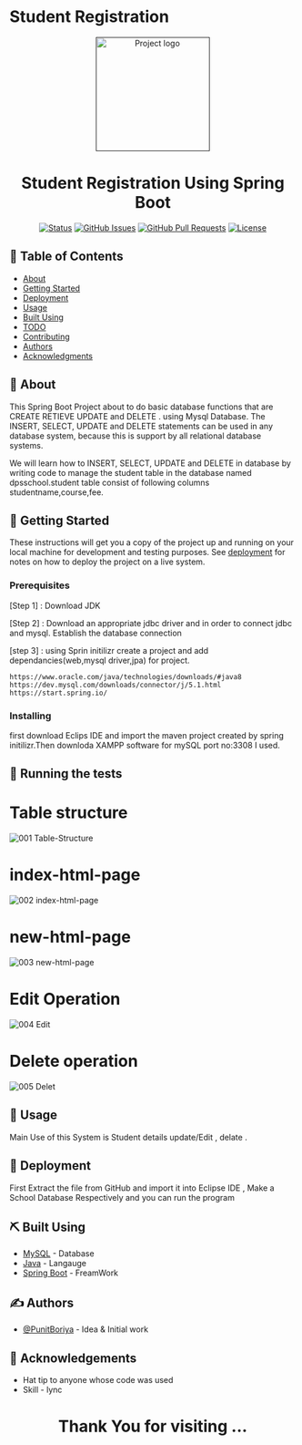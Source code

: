 # Student Registration

<p align="center">
  <a href="" rel="noopener">
 <img width=200px height=200px src="https://www.wesd.org/cms/lib/OR01915639/Centricity/Domain/273/6.png" alt="Project logo"></a>
</p>
<h1 align="center">Student Registration Using Spring Boot</h1>

<div align="center">

  [![Status](https://img.shields.io/badge/status-active-success.svg)]() 
  [![GitHub Issues](https://img.shields.io/github/issues/kylelobo/The-Documentation-Compendium.svg)](https://github.com/kylelobo/The-Documentation-Compendium/issues)
  [![GitHub Pull Requests](https://img.shields.io/github/issues-pr/kylelobo/The-Documentation-Compendium.svg)](https://github.com/kylelobo/The-Documentation-Compendium/pulls)
  [![License](https://img.shields.io/badge/license-MIT-blue.svg)](/LICENSE)

</div>

<p>
</p>

## 📝 Table of Contents
- [About](#about)
- [Getting Started](#getting_started)
- [Deployment](#deployment)
- [Usage](#usage)
- [Built Using](#built_using)
- [TODO](../TODO.md)
- [Contributing](../CONTRIBUTING.md)
- [Authors](#authors)
- [Acknowledgments](#acknowledgement)

## 🧐 About <a name = "about"></a>
<p>This Spring Boot Project about to do basic database functions that are CREATE RETIEVE UPDATE and DELETE . using Mysql Database. The INSERT, SELECT, UPDATE and DELETE statements can be used in any database system, because this is support by all relational database systems.</p>

<p>We will learn how to INSERT, SELECT, UPDATE and DELETE in database by writing code to manage the student table in the database named dpsschool.student table consist of following columns studentname,course,fee.</p>

## 🏁 Getting Started <a name = "getting_started"></a>
These instructions will get you a copy of the project up and running on your local machine for development and testing purposes. See [deployment](#deployment) for notes on how to deploy the project on a live system.

### Prerequisites
<p>[Step 1] : Download JDK</p>
<p>[Step 2] : Download an appropriate jdbc driver and in  order to connect jdbc and mysql. Establish the database connection</p>
<p>[step 3] : using Sprin initilizr create a project and add dependancies(web,mysql driver,jpa) for project.</p>

```
https://www.oracle.com/java/technologies/downloads/#java8
https://dev.mysql.com/downloads/connector/j/5.1.html
https://start.spring.io/
```

### Installing
first download Eclips IDE and import the maven project created by spring initilizr.Then downloda XAMPP software for mySQL port no:3308 I used.

## 🔧 Running the tests 

# Table structure
![001 Table-Structure](https://user-images.githubusercontent.com/126247444/236659637-56fa2411-d2e9-4d5d-9c38-9d56918dca1a.jpg)


# index-html-page
![002 index-html-page](https://user-images.githubusercontent.com/126247444/236659647-36876e23-092e-45d4-b7d0-e1b292d8fe79.jpg)



# new-html-page
![003 new-html-page](https://user-images.githubusercontent.com/126247444/236659682-9c15fb11-d7d4-4833-8225-67be9d81cc22.jpg)


# Edit Operation
![004 Edit](https://user-images.githubusercontent.com/126247444/236659699-7d68ec5f-7768-499f-84b6-874b30e14790.jpg)


# Delete operation
![005 Delet](https://user-images.githubusercontent.com/126247444/236659706-7ca19ef0-3c3c-41b2-ab7e-b101efc60392.jpg)




## 🎈 Usage <a name="usage"></a>
Main Use of this System is Student details update/Edit  , delate .

## 🚀 Deployment <a name = "deployment"></a>
First Extract the file from GitHub and import it into Eclipse IDE , Make a School Database Respectively and you can run the program

## ⛏️ Built Using <a name = "built_using"></a>
- [MySQL](https://www.mysql.com/) - Database
- [Java](https://docs.oracle.com/en/java/) - Langauge
- [Spring Boot](https://spring.io/) - FreamWork


## ✍️ Authors <a name = "authors"></a>
- [@PunitBoriya](https://github.com/Punitboriya) - Idea & Initial work


## 🎉 Acknowledgements <a name = "acknowledgement"></a>
- Hat tip to anyone whose code was used
- Skill - lync

<h1 align="center"> Thank You for visiting ...</h1>
